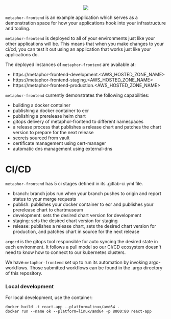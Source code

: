 <p align="center">
    <img src="https://user-images.githubusercontent.com/188671/187987662-0bd550f7-c457-452b-8022-a0b9d390d9c7.png"/>
</p>

`metaphor-frontend` is an example application which serves as a demonstration space for how your applications hook into your infrastructure and tooling.

`metaphor-frontend` is deployed to all of your environments just like your other applications will be. This means that when you make changes to your ci/cd, you can test it out using an application that works just like your applications do.

The deployed instances of `metaphor-frontend` are available at:

- https://metaphor-frontend-development.<AWS_HOSTED_ZONE_NAME>
- https://metaphor-frontend-staging.<AWS_HOSTED_ZONE_NAME>
- https://metaphor-frontend-production.<AWS_HOSTED_ZONE_NAME>

`metaphor-frontend` currently demonstrates the following capabilities:

- building a docker container
- publishing a docker container to ecr
- publishing a prerelease helm chart
- gitops delivery of metaphor-frontend to different namespaces
- a release process that publishes a release chart and patches the chart version to prepare for the next release
- secrets sourced from vault
- certificate management using cert-manager
- automatic dns management using external-dns

# CI/CD

`metaphor-frontend` has 5 ci stages defined in its .gitlab-ci.yml file.

- branch: branch jobs run when your branch pushes to origin and report status to your merge requests
- publish: publishes your docker container to ecr and publishes your prerelease chart to chartmuseum
- development: sets the desired chart version for development
- staging: sets the desired chart version for staging
- release: publishes a release chart, sets the desired chart version for production, and patches chart in source for the next release

`argocd` is the gitops tool responsible for auto syncing the desired state in each environment. It follows a pull model so our CI/CD ecosystem doesn't need to know how to connect to our kubernetes clusters.

We have `metaphor-frontend` set up to run its automation by invoking argo-workflows. Those submitted workflows can be found in the .argo directory of this repository.

### Local development

For local development, use the container:
```
docker build -t react-app --platform=linux/amd64 .
docker run --name ok --platform=linux/amd64 -p 8000:80 react-app
```
